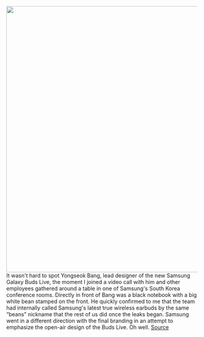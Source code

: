 <img src='https://cdn.vox-cdn.com/thumbor/U6hExhj2MD2eymne0FkRByibpiE=/0x0:2040x1522/1200x675/filters:focal(857x598:1183x924)/cdn.vox-cdn.com/uploads/chorus_image/image/67197836/Galaxy_Buds_Live_collections__1__2.0.jpg' width='700px' /><br/>
It wasn't hard to spot Yongseok Bang, lead designer of the new Samsung Galaxy Buds Live, the moment I joined a video call with him and other employees gathered around a table in one of Samsung's South Korea conference rooms. Directly in front of Bang was a black notebook with a big white bean stamped on the front. He quickly confirmed to me that the team had internally called Samsung's latest true wireless earbuds by the same “beans” nickname that the rest of us did once the leaks began. Samsung went in a different direction with the final branding in an attempt to emphasize the open-air design of the Buds Live. Oh well.
<a href='https://www.theverge.com/2020/8/13/21365335/samsung-galaxy-buds-live-interview-design-beans-yongseok-bang'> Source <a/>